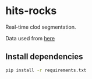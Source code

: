 # hits-rocks

Real-time clod segmentation.

Data used from [here](https://homeassistant.kotah.ru/local/clodding_train.avi)

## Install dependencies

```sh
pip install -r requirements.txt
```
